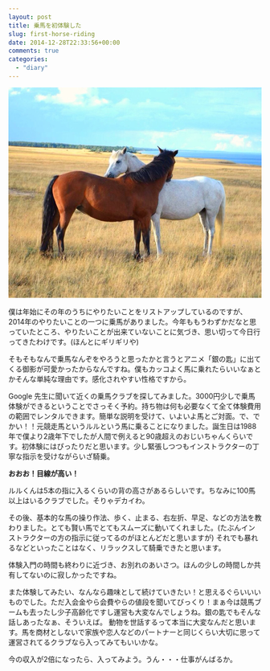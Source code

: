 ```yaml
---
layout: post
title: 乗馬を初体験した
slug: first-horse-riding
date: 2014-12-28T22:33:56+00:00
comments: true
categories:
  - "diary"
---
```


<img src="/images/2014/12/horse.jpg" class="image">

僕は年始にその年のうちにやりたいことをリストアップしているのですが、2014年のやりたいことの一つに乗馬がありました。今年ももうわずかだなと思っていたところ、やりたいことが出来ていないことに気づき、思い切って今日行ってきたわけです。(ほんとにギリギリや)

そもそもなんで乗馬なんぞをやろうと思ったかと言うとアニメ「銀の匙」に出てくる御影が可愛かったからなんですね。僕もカッコよく馬に乗れたらいいなぁとかそんな単純な理由です。感化されやすい性格ですから。

Google 先生に聞いて近くの乗馬クラブを探してみました。3000円少しで乗馬体験ができるということでさっそく予約。持ち物は何も必要なくて全て体験費用の範囲でレンタルできます。簡単な説明を受けて、いよいよ馬とご対面。で、でかい！！元競走馬というルルという馬に乗ることになりました。誕生日は1988年で僕より2歳年下でしたが人間で例えると90歳超えのおじいちゃんくらいです。初体験にはぴったりだと思います。少し緊張しつつもインストラクターの丁寧な指示を受けながらいざ騎乗。

<strong>おおお！目線が高い！</strong>

ルルくんは5本の指に入るくらいの背の高さがあるらしいです。ちなみに100馬以上はいるクラブでした。そりゃデカイわ。

その後、基本的な馬の操り作法、歩く、止まる、右左折、早足、などの方法を教わりました。とても賢い馬でとてもスムーズに動いてくれました。(たぶんインストラクターの方の指示に従ってるのがほとんどだと思いますが)
それでも暴れるなどといったことはなく、リラックスして騎乗できたと思います。

体験入門の時間も終わりに近づき、お別れのあいさつ。ほんの少しの時間しか共有してないのに寂しかったですね。

また体験してみたい、なんなら趣味として続けていきたい！と思えるぐらいいいものでした。ただ入会金やら会費やらの値段を聞いてびっくり！まぁ今は競馬ブームも去ったし少子高齢化ですし運営も大変なんでしょうね。銀の匙でもそんな話しあったなぁ、そういえば。
動物を世話するって本当に大変なんだと思います。馬を商材としないで家族や恋人などのパートナーと同じくらい大切に思って運営されてるクラブなら入ってみてもいいかな。

今の収入が2倍になったら、入ってみよう。うん・・・仕事がんばるか。

